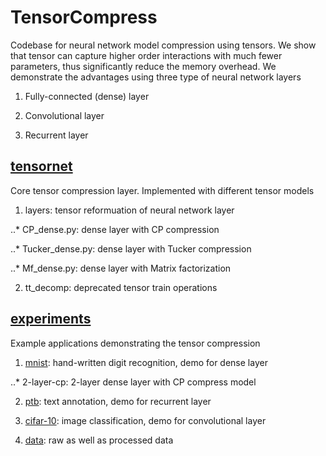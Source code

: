 # TensorCompress
Codebase for neural network model compression using tensors. We show that tensor can capture higher order interactions with much fewer parameters, thus significantly reduce the memory overhead. We demonstrate the advantages using three type of neural network layers

1. Fully-connected (dense) layer

2. Convolutional layer

3. Recurrent layer


## [tensornet](../tensornet)
Core tensor compression layer. Implemented with different tensor models

1. layers: tensor reformuation of neural network layer

..* CP\_dense.py: dense layer with CP compression

..* Tucker\_dense.py: dense layer with Tucker compression

..* Mf\_dense.py: dense layer with Matrix factorization

2. tt\_decomp: deprecated tensor train operations

## [experiments](../experiments)
Example applications demonstrating the tensor compression

1. [mnist](http://yann.lecun.com/exdb/mnist/): hand-written digit recognition, demo for dense layer

..* 2-layer-cp: 2-layer dense layer with CP compress model

2. [ptb](https://www.cis.upenn.edu/~treebank/): text annotation, demo for recurrent layer

3. [cifar-10](https://www.cs.toronto.edu/~kriz/cifar.html): image classification, demo for convolutional layer

4. [data](../experiments/data): raw as well as processed data





